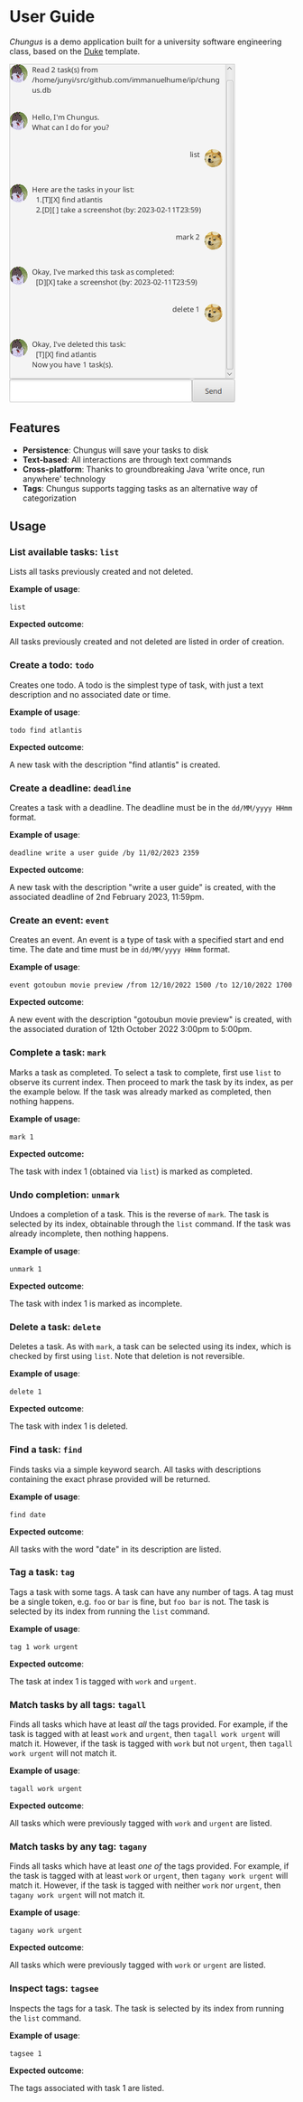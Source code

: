 # User Guide

_Chungus_ is a demo application built for a university software engineering class, based on the [Duke](https://github.com/se-edu/duke) template.

![A screenshot of the application](./Ui.png)

## Features

- **Persistence**: Chungus will save your tasks to disk
- **Text-based**: All interactions are through text commands
- **Cross-platform**: Thanks to groundbreaking Java 'write once, run anywhere' technology
- **Tags**: Chungus supports tagging tasks as an alternative way of categorization

## Usage

### List available tasks: `list`

Lists all tasks previously created and not deleted.

**Example of usage**:

`list`

**Expected outcome**:

All tasks previously created and not deleted are listed in order of creation.

### Create a todo: `todo`

Creates one todo. A todo is the simplest type of task, with just a text description and no associated date or time.

**Example of usage**:

`todo find atlantis`

**Expected outcome**:

A new task with the description "find atlantis" is created.

### Create a deadline: `deadline`

Creates a task with a deadline. The deadline must be in the `dd/MM/yyyy HHmm` format.

**Example of usage**:

`deadline write a user guide /by 11/02/2023 2359`

**Expected outcome**:

A new task with the description "write a user guide" is created, with the associated deadline of 2nd February 2023, 11:59pm.

### Create an event: `event`

Creates an event. An event is a type of task with a specified start and end time. The date and time must be in `dd/MM/yyyy HHmm` format.

**Example of usage**:

`event gotoubun movie preview /from 12/10/2022 1500 /to 12/10/2022 1700`

**Expected outcome**:

A new event with the description "gotoubun movie preview" is created, with the associated duration of 12th October 2022 3:00pm to 5:00pm.

### Complete a task: `mark`

Marks a task as completed. To select a task to complete, first use `list` to observe its current index. Then proceed to mark the task by its index, as per the example below. If the task was already marked as completed, then nothing happens.

**Example of usage:**

`mark 1`

**Expected outcome:**

The task with index 1 (obtained via `list`) is marked as completed.

### Undo completion: `unmark`

Undoes a completion of a task. This is the reverse of `mark`. The task is selected by its index, obtainable through the `list` command. If the task was already incomplete, then nothing happens.

**Example of usage**:

`unmark 1`

**Expected outcome**:

The task with index 1 is marked as incomplete.

### Delete a task: `delete`

Deletes a task. As with `mark`, a task can be selected using its index, which is checked by first using `list`. Note that deletion is not reversible.

**Example of usage**:

`delete 1`

**Expected outcome**:

The task with index 1 is deleted.

### Find a task: `find`

Finds tasks via a simple keyword search. All tasks with descriptions containing the exact phrase provided will be returned.

**Example of usage**:

`find date`

**Expected outcome**:

All tasks with the word "date" in its description are listed.

### Tag a task: `tag`

Tags a task with some tags. A task can have any number of tags. A tag must be a single token, e.g. `foo` or `bar` is fine, but `foo bar` is not. The task is selected by its index from running the `list` command.

**Example of usage**:

`tag 1 work urgent`

**Expected outcome**:

The task at index 1 is tagged with `work` and `urgent`.

### Match tasks by all tags: `tagall`

Finds all tasks which have at least _all_ the tags provided. For example, if the task is tagged with at least `work` and `urgent`, then `tagall work urgent` will match it. However, if the task is tagged with `work` but not `urgent`, then `tagall work urgent` will not match it.

**Example of usage**:

`tagall work urgent`

**Expected outcome**:

All tasks which were previously tagged with `work` and `urgent` are listed.

### Match tasks by any tag: `tagany`

Finds all tasks which have at least _one of_ the tags provided. For example, if the task is tagged with at least `work` or `urgent`, then `tagany work urgent` will match it. However, if the task is tagged with neither `work` nor `urgent`, then `tagany work urgent` will not match it.

**Example of usage**:

`tagany work urgent`

**Expected outcome**:

All tasks which were previously tagged with `work` or `urgent` are listed.

### Inspect tags: `tagsee`

Inspects the tags for a task. The task is selected by its index from running the `list` command.

**Example of usage**:

`tagsee 1`

**Expected outcome**:

The tags associated with task 1 are listed.
